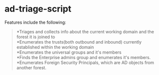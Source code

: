 # ad-triage-script
Features include the following:
>*Triages and collects info about the current working domain and the forest it is joined to<br />
>*Enumerates the trusts(both outbound and inbound) currently established within the working domain<br />
>*Enumerates the universal groups and it's members<br />
>*Finds the Enterprise admins group and enumerates it's members.<br />
>*Enumerates Foreign Security Principals, which are AD objects from another forest.
